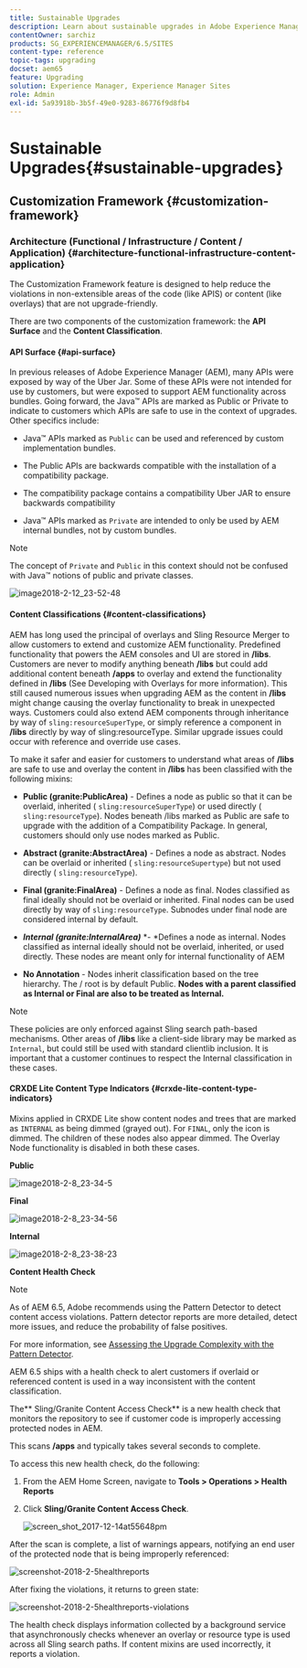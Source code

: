 ```yaml
---
title: Sustainable Upgrades
description: Learn about sustainable upgrades in Adobe Experience Manager 6.4.
contentOwner: sarchiz
products: SG_EXPERIENCEMANAGER/6.5/SITES
content-type: reference
topic-tags: upgrading
docset: aem65
feature: Upgrading
solution: Experience Manager, Experience Manager Sites
role: Admin
exl-id: 5a93918b-3b5f-49e0-9283-86776f9d8fb4
---
```

# Sustainable Upgrades{#sustainable-upgrades}

## Customization Framework {#customization-framework}

### Architecture (Functional / Infrastructure / Content / Application)  {#architecture-functional-infrastructure-content-application}

The Customization Framework feature is designed to help reduce the violations in non-extensible areas of the code (like APIS) or content (like overlays) that are not upgrade-friendly.

There are two components of the customization framework: the **API Surface** and the **Content Classification**.

#### API Surface {#api-surface}

In previous releases of Adobe Experience Manager (AEM), many APIs were exposed by way of the Uber Jar. Some of these APIs were not intended for use by customers, but were exposed to support AEM functionality across bundles. Going forward, the Java&trade; APIs are marked as Public or Private to indicate to customers which APIs are safe to use in the context of upgrades. Other specifics include:

* Java&trade; APIs marked as `Public` can be used and referenced by custom implementation bundles.

* The Public APIs are backwards compatible with the installation of a compatibility package.
* The compatibility package contains a compatibility Uber JAR to ensure backwards compatibility
* Java&trade; APIs marked as `Private` are intended to only be used by AEM internal bundles, not by custom bundles.

>[!NOTE]
>
>The concept of `Private` and `Public` in this context should not be confused with Java&trade; notions of public and private classes.

![image2018-2-12_23-52-48](assets/image2018-2-12_23-52-48.png)

#### Content Classifications {#content-classifications}

AEM has long used the principal of overlays and Sling Resource Merger to allow customers to extend and customize AEM functionality. Predefined functionality that powers the AEM consoles and UI are stored in **/libs**. Customers are never to modify anything beneath **/libs** but could add additional content beneath **/apps** to overlay and extend the functionality defined in **/libs** (See Developing with Overlays for more information). This still caused numerous issues when upgrading AEM as the content in **/libs** might change causing the overlay functionality to break in unexpected ways. Customers could also extend AEM components through inheritance by way of `sling:resourceSuperType`, or simply reference a component in **/libs** directly by way of sling:resourceType. Similar upgrade issues could occur with reference and override use cases.

To make it safer and easier for customers to understand what areas of **/libs** are safe to use and overlay the content in **/libs** has been classified with the following mixins:

* **Public (granite:PublicArea)** - Defines a node as public so that it can be overlaid, inherited ( `sling:resourceSuperType`) or used directly ( `sling:resourceType`). Nodes beneath /libs marked as Public are safe to upgrade with the addition of a Compatibility Package. In general, customers should only use nodes marked as Public.

* **Abstract (granite:AbstractArea)** - Defines a node as abstract. Nodes can be overlaid or inherited ( `sling:resourceSupertype`) but not used directly ( `sling:resourceType`).

* **Final (granite:FinalArea)** - Defines a node as final. Nodes classified as final ideally should not be overlaid or inherited. Final nodes can be used directly by way of `sling:resourceType`. Subnodes under final node are considered internal by default.

* ***Internal (granite:InternalArea)*** *- *Defines a node as internal. Nodes classified as internal ideally should not be overlaid, inherited, or used directly. These nodes are meant only for internal functionality of AEM

* **No Annotation** - Nodes inherit classification based on the tree hierarchy. The / root is by default Public. **Nodes with a parent classified as Internal or Final are also to be treated as Internal.**

>[!NOTE]
>
>These policies are only enforced against Sling search path-based mechanisms. Other areas of **/libs** like a client-side library may be marked as `Internal`, but could still be used with standard clientlib inclusion. It is important that a customer continues to respect the Internal classification in these cases.

#### CRXDE Lite Content Type Indicators {#crxde-lite-content-type-indicators}

Mixins applied in CRXDE Lite show content nodes and trees that are marked as `INTERNAL` as being dimmed (grayed out). For `FINAL`, only the icon is dimmed. The children of these nodes also appear dimmed. The Overlay Node functionality is disabled in both these cases.

**Public**

![image2018-2-8_23-34-5](assets/image2018-2-8_23-34-5.png)

**Final**

![image2018-2-8_23-34-56](assets/image2018-2-8_23-34-56.png)

**Internal**

![image2018-2-8_23-38-23](assets/image2018-2-8_23-38-23.png)

**Content Health Check**

>[!NOTE]
>
>As of AEM 6.5, Adobe recommends using the Pattern Detector to detect content access violations. Pattern detector reports are more detailed, detect more issues, and reduce the probability of false positives.
>
>For more information, see [Assessing the Upgrade Complexity with the Pattern Detector](/help/sites-deploying/pattern-detector.md).

AEM 6.5 ships with a health check to alert customers if overlaid or referenced content is used in a way inconsistent with the content classification.

The** Sling/Granite Content Access Check** is a new health check that monitors the repository to see if customer code is improperly accessing protected nodes in AEM.

This scans **/apps** and typically takes several seconds to complete.

To access this new health check, do the following:

1. From the AEM Home Screen, navigate to **Tools > Operations > Health Reports**
1. Click **Sling/Granite Content Access Check**.

   ![screen_shot_2017-12-14at55648pm](assets/screen_shot_2017-12-14at55648pm.png)

After the scan is complete, a list of warnings appears, notifying an end user of the protected node that is being improperly referenced:

![screenshot-2018-2-5healthreports](assets/screenshot-2018-2-5healthreports.png)

After fixing the violations, it returns to green state:

![screenshot-2018-2-5healthreports-violations](assets/screenshot-2018-2-5healthreports-violations.png)

The health check displays information collected by a background service that asynchronously checks whenever an overlay or resource type is used across all Sling search paths. If content mixins are used incorrectly, it reports a violation.
